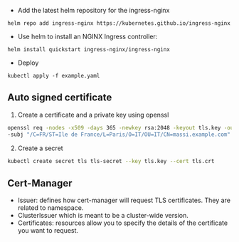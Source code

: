 - Add the latest helm repository for the ingress-nginx

``helm repo add ingress-nginx https://kubernetes.github.io/ingress-nginx``

- Use helm to install an NGINX Ingress controller:

``helm install quickstart ingress-nginx/ingress-nginx``

- Deploy

``kubectl apply -f example.yaml``

## Auto signed certificate

1. Create a certificate and a private key using openssl

```bash
openssl req -nodes -x509 -days 365 -newkey rsa:2048 -keyout tls.key -out tls.crt \
-subj "/C=FR/ST=Ile de France/L=Paris/O=IT/OU=IT/CN=massi.example.com" 
```

2. Create a secret

```bash
kubectl create secret tls tls-secret --key tls.key --cert tls.crt
```


## Cert-Manager

- Issuer: defines how cert-manager will request TLS certificates. They are related to namespace.
- ClusterIssuer which is meant to be a cluster-wide version.
- Certificates: resources allow you to specify the details of the certificate you want to request.